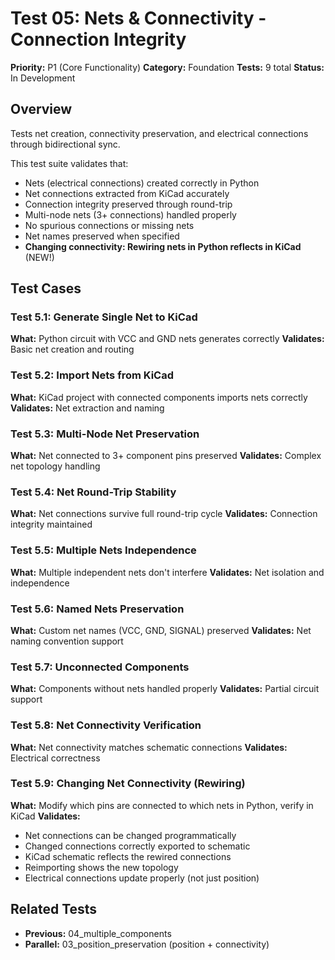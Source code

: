 # Test 05: Nets & Connectivity - Connection Integrity

**Priority:** P1 (Core Functionality)
**Category:** Foundation
**Tests:** 9 total
**Status:** In Development

## Overview

Tests net creation, connectivity preservation, and electrical connections through bidirectional sync.

This test suite validates that:
- Nets (electrical connections) created correctly in Python
- Net connections extracted from KiCad accurately
- Connection integrity preserved through round-trip
- Multi-node nets (3+ connections) handled properly
- No spurious connections or missing nets
- Net names preserved when specified
- **Changing connectivity: Rewiring nets in Python reflects in KiCad** (NEW!)

## Test Cases

### Test 5.1: Generate Single Net to KiCad
**What:** Python circuit with VCC and GND nets generates correctly
**Validates:** Basic net creation and routing

### Test 5.2: Import Nets from KiCad
**What:** KiCad project with connected components imports nets correctly
**Validates:** Net extraction and naming

### Test 5.3: Multi-Node Net Preservation
**What:** Net connected to 3+ component pins preserved
**Validates:** Complex net topology handling

### Test 5.4: Net Round-Trip Stability
**What:** Net connections survive full round-trip cycle
**Validates:** Connection integrity maintained

### Test 5.5: Multiple Nets Independence
**What:** Multiple independent nets don't interfere
**Validates:** Net isolation and independence

### Test 5.6: Named Nets Preservation
**What:** Custom net names (VCC, GND, SIGNAL) preserved
**Validates:** Net naming convention support

### Test 5.7: Unconnected Components
**What:** Components without nets handled properly
**Validates:** Partial circuit support

### Test 5.8: Net Connectivity Verification
**What:** Net connectivity matches schematic connections
**Validates:** Electrical correctness

### Test 5.9: Changing Net Connectivity (Rewiring)
**What:** Modify which pins are connected to which nets in Python, verify in KiCad
**Validates:**
- Net connections can be changed programmatically
- Changed connections correctly exported to schematic
- KiCad schematic reflects the rewired connections
- Reimporting shows the new topology
- Electrical connections update properly (not just position)

## Related Tests

- **Previous:** 04_multiple_components
- **Parallel:** 03_position_preservation (position + connectivity)
